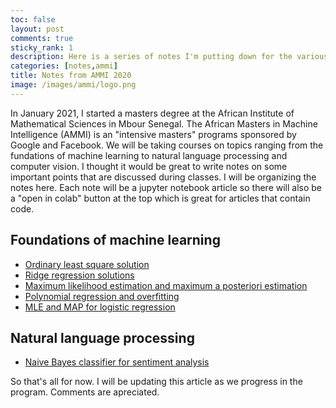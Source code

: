 ```yaml
---
toc: false
layout: post
comments: true
sticky_rank: 1
description: Here is a series of notes I'm putting down for the various courses I'm taking at the African Masters in Machine Intelligence 2020/2021 in Mbour, Senegal.
categories: [notes,ammi]
title: Notes from AMMI 2020
image: /images/ammi/logo.png
---
```


In January 2021, I started a masters degree at the African Institute of Mathematical Sciences in Mbour Senegal. The African Masters in Machine Intelligence (AMMI) is an "intensive masters" programs sponsored by Google and Facebook. We will be taking courses on topics ranging from the fundations of machine learning to natural language processing and computer vision. I thought it would be great to write notes on some important points that are discussed during classes. I will be organizing the notes here. Each note will be a jupyter notebook article so there will also be a "open in colab" button at the top which is great for articles that contain code.

## Foundations of machine learning 
- [Ordinary least square solution](https://jean72human.github.io/ml-blog/notes/ammi/2021/02/20/ordinary-least-square-solution.html)
- [Ridge regression solutions](https://jean72human.github.io/ml-blog/notes/ammi/2021/02/20/ridge-equality.html)
- [Maximum likelihood estimation and maximum a posteriori estimation](https://jean72human.github.io/ml-blog/notes/ammi/2021/03/05/mle-and-map.html)
- [Polynomial regression and overfitting](https://jean72human.github.io/ml-blog/notes/ammi/2021/03/04/poynomial-regression-and-overfitting.html)
- [MLE and MAP for logistic regression](https://jean72human.github.io/ml-blog/notes/ammi/2021/03/10/mle-and-map-logistic-regression.html)
## Natural language processing
- [Naive Bayes classifier for sentiment analysis](https://jean72human.github.io/ml-blog/notes/ammi/2021/04/26/_04_27_naive_bayes_classifier.html)

So that's all for now. I will be updating this article as we progress in the program. Comments are apreciated. 

